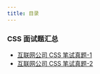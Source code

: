 ```yaml
---
title: 目录
---
```


### CSS 面试题汇总

- [互联网公司 CSS 笔试真题-1](./company-face-1)
- [互联网公司 CSS 笔试真题-2](./company-face-2)

<footer-FooterLink :isShareLink="true" :isDaShang="true" />
